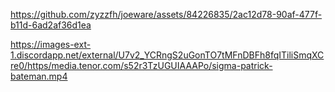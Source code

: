 

https://github.com/zyzzfh/joeware/assets/84226835/2ac12d78-90af-477f-b11d-6ad2af36d1ea

https://images-ext-1.discordapp.net/external/U7v2_YCRngS2uGonTO7tMFnDBFh8fqITiliSmqXCre0/https/media.tenor.com/s52r3TzUGUIAAAPo/sigma-patrick-bateman.mp4

